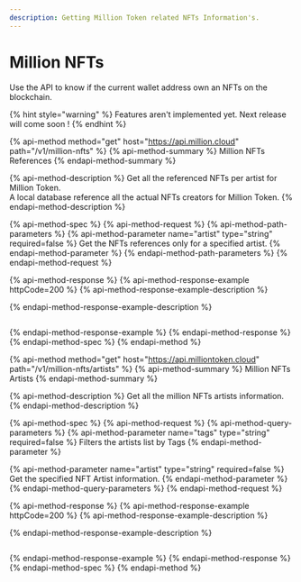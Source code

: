 ```yaml
---
description: Getting Million Token related NFTs Information's.
---
```


# Million NFTs

Use the API to know if the current wallet address own an NFTs on the blockchain.

{% hint style="warning" %}
Features aren't implemented yet. Next release will come soon !
{% endhint %}

{% api-method method="get" host="https://api.million.cloud" path="/v1/million-nfts" %}
{% api-method-summary %}
Million NFTs References
{% endapi-method-summary %}

{% api-method-description %}
Get all the referenced NFTs per artist for Million Token.  
A local database reference all the actual NFTs creators for Million Token.
{% endapi-method-description %}

{% api-method-spec %}
{% api-method-request %}
{% api-method-path-parameters %}
{% api-method-parameter name="artist" type="string" required=false %}
Get the NFTs references only for a specified artist.
{% endapi-method-parameter %}
{% endapi-method-path-parameters %}
{% endapi-method-request %}

{% api-method-response %}
{% api-method-response-example httpCode=200 %}
{% api-method-response-example-description %}

{% endapi-method-response-example-description %}

```

```
{% endapi-method-response-example %}
{% endapi-method-response %}
{% endapi-method-spec %}
{% endapi-method %}

{% api-method method="get" host="https://api.milliontoken.cloud" path="/v1/million-nfts/artists" %}
{% api-method-summary %}
Million NFTs Artists
{% endapi-method-summary %}

{% api-method-description %}
Get all the million NFTs artists information.
{% endapi-method-description %}

{% api-method-spec %}
{% api-method-request %}
{% api-method-query-parameters %}
{% api-method-parameter name="tags" type="string" required=false %}
Filters the artists list by Tags
{% endapi-method-parameter %}

{% api-method-parameter name="artist" type="string" required=false %}
Get the specified NFT Artist information.
{% endapi-method-parameter %}
{% endapi-method-query-parameters %}
{% endapi-method-request %}

{% api-method-response %}
{% api-method-response-example httpCode=200 %}
{% api-method-response-example-description %}

{% endapi-method-response-example-description %}

```

```
{% endapi-method-response-example %}
{% endapi-method-response %}
{% endapi-method-spec %}
{% endapi-method %}

